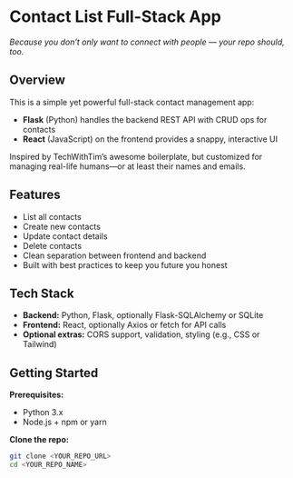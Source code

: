 # Contact List Full-Stack App

*Because you don’t only want to connect with people — your repo should, too.*

## Overview

This is a simple yet powerful full-stack contact management app:  
- **Flask** (Python) handles the backend REST API with CRUD ops for contacts  
- **React** (JavaScript) on the frontend provides a snappy, interactive UI  

Inspired by TechWithTim’s awesome boilerplate, but customized for managing real-life humans—or at least their names and emails.

## Features

- List all contacts  
- Create new contacts  
- Update contact details  
- Delete contacts  
- Clean separation between frontend and backend  
- Built with best practices to keep you future you honest

## Tech Stack

- **Backend:** Python, Flask, optionally Flask-SQLAlchemy or SQLite  
- **Frontend:** React, optionally Axios or fetch for API calls  
- **Optional extras:** CORS support, validation, styling (e.g., CSS or Tailwind)

## Getting Started

**Prerequisites:**
- Python 3.x  
- Node.js + npm or yarn  

**Clone the repo:**
```bash
git clone <YOUR_REPO_URL>
cd <YOUR_REPO_NAME>
